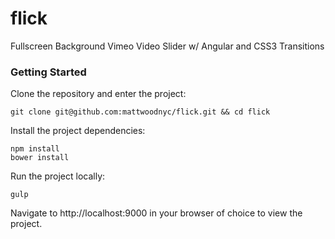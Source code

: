 flick
=====

Fullscreen Background Vimeo Video Slider w/ Angular and CSS3 Transitions

### Getting Started

Clone the repository and enter the project:

    git clone git@github.com:mattwoodnyc/flick.git && cd flick

Install the project dependencies:

    npm install
    bower install

Run the project locally:

    gulp

Navigate to http://localhost:9000 in your browser of choice to view the project.
